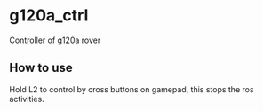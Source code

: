 # g120a_ctrl
Controller of g120a rover

## How to use
Hold L2 to control by cross buttons on gamepad, this stops the ros activities.

